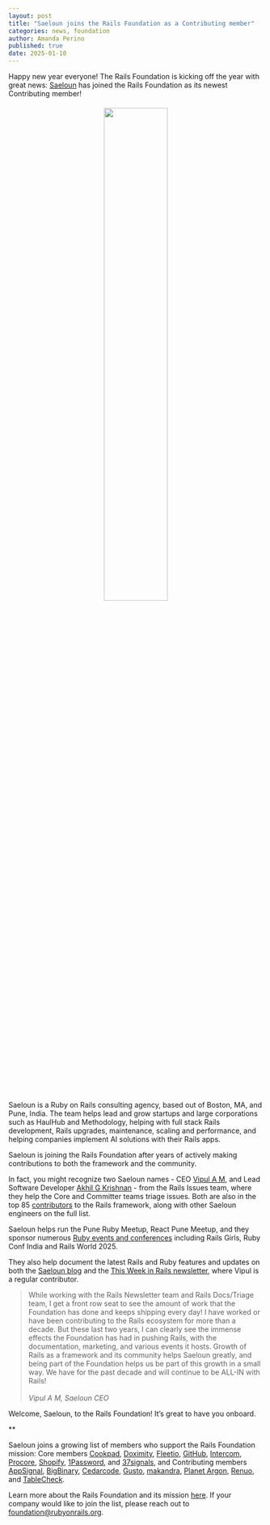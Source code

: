 ```yaml
---
layout: post
title: "Saeloun joins the Rails Foundation as a Contributing member"
categories: news, foundation
author: Amanda Perino
published: true
date: 2025-01-10
---
```


Happy new year everyone! The Rails Foundation is kicking off the year with great news: <a href="https://www.saeloun.com/">Saeloun</a> has joined the Rails Foundation as its newest Contributing member! 

<p style="text-align: center; margin-top: 20px"><img src="/assets/images/logo-saeloun-2.svg" style="width: 50%"></p>

Saeloun is a Ruby on Rails consulting agency, based out of Boston, MA, and Pune, India. The team helps lead and grow startups and large corporations such as HaulHub and Methodology, helping with full stack Rails development, Rails upgrades, maintenance, scaling and performance, and helping companies implement AI solutions with their Rails apps.

Saeloun is joining the Rails Foundation after years of actively making contributions to both the framework and the community. 

In fact, you might recognize two Saeloun names - CEO <a href="https://contributors.rubyonrails.org/contributors/vipul-a-m/commits">Vipul A M</a>, and Lead Software Developer <a href="https://contributors.rubyonrails.org/contributors/akhil-g-krishnan/commits">Akhil G Krishnan</a> - from the Rails Issues team, where they help the Core and Committer teams triage issues. Both are also in the top 85 <a href="https://contributors.rubyonrails.org/">contributors</a> to the Rails framework, along with other Saeloun engineers on the full list.

Saeloun helps run the Pune Ruby Meetup, React Pune Meetup, and they sponsor numerous <a href="https://www.saeloun.com/ruby-on-rails-community#open_source">Ruby events and conferences</a> including Rails Girls, Ruby Conf India and Rails World 2025. 

They also help document the latest Rails and Ruby features and updates on both the <a href="https://blog.saeloun.com/category/rails/">Saeloun blog</a> and the <a href="https://world.hey.com/this.week.in.rails">This Week in Rails newsletter</a>, where Vipul is a regular contributor.


>While working with the Rails Newsletter team and Rails Docs/Triage team, I get a front row seat to see the amount of work that the Foundation has done and keeps shipping every day!
>I have worked or have been contributing to the Rails ecosystem for more than a decade. But these last two years, I can clearly see the immense effects the Foundation has had in pushing Rails, with the documentation, marketing, and various events it hosts. Growth of Rails as a framework and its community helps Saeloun greatly, and being part of the Foundation helps us be part of this growth in a small way. We have for the past decade and will continue to be ALL-IN with Rails!
><br><br>*Vipul A M, Saeloun CEO*
>

Welcome, Saeloun, to the Rails Foundation! It’s great to have you onboard.

**

Saeloun joins a growing list of members who support the Rails Foundation mission: Core members <a href="https://cookpad.com/">Cookpad</a>, <a href="https://www.doximity.com">Doximity</a>, <a href="https://www.fleetio.com">Fleetio</a>, <a href="https://github.com">GitHub</a>, <a href="https://www.intercom.com">Intercom</a>, <a href="https://www.procore.com">Procore</a>, <a href="https://www.shopify.com">Shopify</a>, <a href="https://1password.com/">1Password</a>, and <a href="https://37signals.com">37signals</a>, and Contributing members <a href="https://www.appsignal.com">AppSignal</a>, <a href="https://www.bigbinary.com">BigBinary</a>, <a href="https://www.cedarcode.com">Cedarcode</a>, <a href="https://gusto.com/">Gusto</a>, <a href="https://makandra.de/">makandra</a>, <a href="https://www.planetargon.com">Planet Argon</a>, <a href="https://www.renuo.ch/">Renuo</a>, and <a href="https://tablecheck.com/en/join">TableCheck</a>.

Learn more about the Rails Foundation and its mission [here](/foundation). If your company would like to join the list, please reach out to <a href="mailto:foundation@rubyonrails.org">foundation@rubyonrails.org</a>. 


